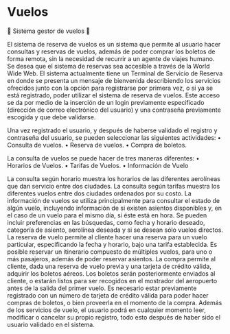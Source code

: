 # Vuelos
🚧  Sistema gestor de vuelos  🚧

El sistema de reserva de vuelos es un sistema que permite al usuario hacer consultas y reservas de vuelos, además de poder comprar los boletos de forma remota, sin la necesidad de recurrir a un agente de viajes humano. Se desea que el sistema de reservas sea accesible a través de la World Wide Web.
El sistema actualmente tiene un Terminal de Servicio de Reserva en donde se presenta un mensaje de bienvenida describiendo los servicios ofrecidos junto con la opción para registrarse por primera vez, o si ya se está registrado, poder utilizar el sistema de reserva de vuelos. Este acceso se da por medio de la inserción de un login previamente especificado (dirección de correo electrónico del usuario) y una contraseña previamente escogida y que debe validarse.

Una vez registrado el usuario, y después de haberse validado el registro y contraseña del usuario, se pueden seleccionar las siguientes actividades:
•	Consulta de vuelos.
•	Reserva de vuelos.
•	Compra de boletos.

La consulta de vuelos se puede hacer de tres maneras diferentes:
•	Horarios de Vuelos.
•	Tarifas de Vuelos.
•	Información de Vuelo

La consulta según horario muestra los horarios de las diferentes aerolíneas que dan servicio entre dos ciudades. La consulta según tarifas muestra los diferentes vuelos entre dos ciudades ordenados por su costo. La información de vuelos se utiliza principalmente para consultar el estado de algún vuelo, incluyendo información de si existen asientos disponibles y, en el caso de un vuelo para el mismo día, si éste está en hora. Se pueden incluir preferencias en las búsquedas, como fecha y horario deseado, categoría de asiento, aerolínea deseada y si se desean sólo vuelos directos. La reserva de vuelo permite al cliente hacer una reserva para un vuelo particular, especificando la fecha y horario, bajo una tarifa establecida. Es posible reservar un itinerario compuesto de múltiples vuelos, para uno o más pasajeros, además de poder reservar asientos.
La compra permite al cliente, dada una reserva de vuelo previa y una tarjeta de crédito válida, adquirir los boletos aéreos. Los boletos serán posteriormente enviados al cliente, o estarán listos para ser recogidos en el mostrador del aeropuerto antes de la salida del primer vuelo. Es necesario estar previamente registrado con un número de tarjeta de crédito válida para poder hacer compras de boletos, o bien proveerla en el momento de la compra. Además de los servicios de vuelo, el usuario podrá en cualquier momento leer, modificar o cancelar su propio registro, todo esto después de haber sido el usuario validado en el sistema.


